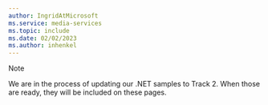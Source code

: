 ```yaml
---
author: IngridAtMicrosoft
ms.service: media-services
ms.topic: include
ms.date: 02/02/2023
ms.author: inhenkel
---
```


> [!NOTE]
> We are in the process of updating our .NET samples to Track 2.  When those are ready, they will be included on these pages.
